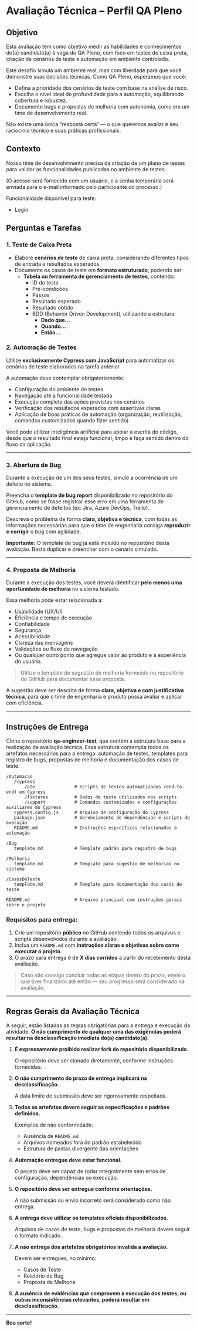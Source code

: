 # Avaliação Técnica – Perfil QA Pleno

## Objetivo

Esta avaliação tem como objetivo medir as habilidades e conhecimentos do(a) candidato(a) à vaga de QA Pleno, com foco em testes de caixa preta, criação de cenários de teste e automação em ambiente controlado.

Este desafio simula um ambiente real, mas com liberdade para que você demonstre suas decisões técnicas. Como QA Pleno, esperamos que você:

- Defina a prioridade dos cenários de teste com base na análise de risco.
- Escolha o nível ideal de profundidade para a automação, equilibrando cobertura e robustez.
- Documente bugs e propostas de melhoria com autonomia, como em um time de desenvolvimento real.

Não existe uma única “resposta certa” — o que queremos avaliar é seu raciocínio técnico e suas práticas profissionais.

## Contexto

Nosso time de desenvolvimento precisa da criação de um plano de testes para validar as funcionalidades publicadas no ambiente de testes.

(O acesso será fornecido com um usuário, e a senha temporária será enviada para o e-mail informado pelo participante do processo.)

Funcionalidade disponível para teste:

- Login

## Perguntas e Tarefas

### 1. Teste de Caixa Preta

- Elabore **cenários de teste** de caixa preta, considerando diferentes tipos de entrada e resultados esperados.
- Documente os casos de teste em **formato estruturado**, podendo ser:
    - **Tabela ou ferramenta de gerenciamento de testes**, contendo:
        - ID do teste
        - Pré-condições
        - Passos
        - Resultado esperado
        - Resultado obtido
        - BDD (Behavior Driven Development), utilizando a estrutura:
            - **Dado que...**
            - **Quando...**
            - **Então...**

### 2. Automação de Testes

Utilize **exclusivamente Cypress com JavaScript** para automatizar os cenários de teste elaborados na tarefa anterior.

A automação deve contemplar obrigatoriamente:

- Configuração do ambiente de testes
- Navegação até a funcionalidade testada
- Execução completa das ações previstas nos cenários
- Verificação dos resultados esperados com assertivas claras
- Aplicação de boas práticas de automação (organização, reutilização, comandos customizados quando fizer sentido)

Você pode utilizar inteligência artificial para apoiar a escrita do código, desde que o resultado final esteja funcional, limpo e faça sentido dentro do fluxo da aplicação.

---

### 3. Abertura de Bug

Durante a execução de um dos seus testes, simule a ocorrência de um defeito no sistema.

Preencha o **template de bug report** disponibilizado no repositório do GitHub, como se fosse registrar esse erro em uma ferramenta de gerenciamento de defeitos (ex: Jira, Azure DevOps, Trello).

Descreva o problema de forma **clara, objetiva e técnica**, com todas as informações necessárias para que o time de engenharia consiga **reproduzir e corrigir** o bug com agilidade.

**Importante:** O template de bug já está incluído no repositório desta avaliação. Basta duplicar e preencher com o cenário simulado.

---

### 4. Proposta de Melhoria

Durante a execução dos testes, você deverá identificar **pelo menos uma oportunidade de melhoria** no sistema testado.

Essa melhoria pode estar relacionada a:

- Usabilidade (UX/UI)
- Eficiência e tempo de execução
- Confiabilidade
- Segurança
- Acessibilidade
- Clareza das mensagens
- Validações ou fluxo de navegação
- Ou qualquer outro ponto que agregue valor ao produto e à experiência do usuário.

> Utilize o template de sugestão de melhoria fornecido no repositório do GitHub para documentar essa proposta.
> 

A sugestão deve ser descrita de forma **clara, objetiva e com justificativa técnica**, para que o time de engenharia e produto possa avaliar e aplicar com eficiência.

---

## Instruções de Entrega

Clone o repositório **qa-engineer-test**, que contém a estrutura base para a realização da avaliação técnica. Essa estrutura contempla todos os artefatos necessários para a entrega: automação de testes, templates para registro de bugs, propostas de melhoria e documentação dos casos de teste.

```
/Automacao
   /cypress
       /e2e               # Scripts de testes automatizados (end-to-end) em Cypress
       /fixtures          # Dados de teste utilizados nos scripts
       /support           # Comandos customizados e configurações auxiliares do Cypress
   cypress.config.js      # Arquivo de configuração do Cypress
   package.json           # Gerenciamento de dependências e scripts de execução
   README.md              # Instruções específicas relacionadas à automação

/Bug
   template.md            # Template padrão para registro de bugs

/Melhoria
   template.md            # Template para sugestão de melhorias no sistema

/CasosDeTeste
   template.md            # Template para documentação dos casos de teste

README.md                 # Arquivo principal com instruções gerais sobre o projeto

```

### Requisitos para entrega:

1. Crie um repositório **público** no GitHub contendo todos os arquivos e scripts desenvolvidos durante a avaliação.
2. Inclua um `README.md` com **instruções claras e objetivas sobre como executar o projeto**.
3. O prazo para entrega é de **X dias corridos** a partir do recebimento desta avaliação.

> Caso não consiga concluir todas as etapas dentro do prazo, envie o que tiver finalizado até então — seu progresso será considerado na avaliação.
> 

---

## Regras Gerais da Avaliação Técnica

A seguir, estão listadas as regras obrigatórias para a entrega e execução da atividade. **O não cumprimento de qualquer uma das exigências poderá resultar na desclassificação imediata do(a) candidato(a).**

1. **É expressamente proibido realizar fork do repositório disponibilizado.**
    
    O repositório deve ser clonado diretamente, conforme instruções fornecidas.
    
2. **O não cumprimento do prazo de entrega implicará na desclassificação.**
    
    A data limite de submissão deve ser rigorosamente respeitada.
    
3. **Todos os artefatos devem seguir as especificações e padrões definidos.**
    
    Exemplos de não conformidade:
    
    - Ausência de `README.md`
    - Arquivos nomeados fora do padrão estabelecido
    - Estrutura de pastas divergente das orientações
4. **Automação entregue deve estar funcional.**
    
    O projeto deve ser capaz de rodar integralmente sem erros de configuração, dependências ou execução.
    
5. **O repositório deve ser entregue conforme orientações.**
    
    A não submissão ou envio incorreto será considerado como não entrega.
    
6. **A entrega deve utilizar os templates oficiais disponibilizados.**
    
    Arquivos de casos de teste, bugs e propostas de melhoria devem seguir o formato indicado.
    
7. **A não entrega dos artefatos obrigatórios invalida a avaliação.**
    
    Devem ser entregues, no mínimo:
    
    - Casos de Teste
    - Relatório de Bug
    - Proposta de Melhoria
8. **A ausência de evidências que comprovem a execução dos testes, ou outras inconsistências relevantes, poderá resultar em desclassificação.**
---
**Boa sorte!**